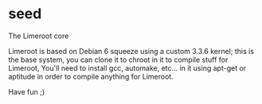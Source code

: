 seed
====

The Limeroot core

Limeroot is based on Debian 6 squeeze using a custom 3.3.6 kernel; this is the base system, you can clone it to chroot in
it to compile stuff for Limeroot, You'll need to install gcc, automake, etc... in it using apt-get or aptitude in order to 
compile anything for Limeroot.

Have fun ;)
